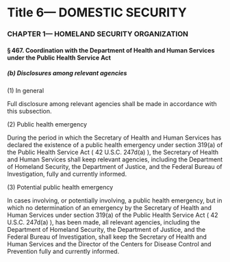 
# Title 6— DOMESTIC SECURITY
### CHAPTER 1— HOMELAND SECURITY ORGANIZATION
#### § 467. Coordination with the Department of Health and Human Services under the Public Health Service Act
##### (b) Disclosures among relevant agencies

(1) In general

Full disclosure among relevant agencies shall be made in accordance with this subsection.

(2) Public health emergency

During the period in which the Secretary of Health and Human Services has declared the existence of a public health emergency under section 319(a) of the Public Health Service Act ( 42 U.S.C. 247d(a) ), the Secretary of Health and Human Services shall keep relevant agencies, including the Department of Homeland Security, the Department of Justice, and the Federal Bureau of Investigation, fully and currently informed.

(3) Potential public health emergency

In cases involving, or potentially involving, a public health emergency, but in which no determination of an emergency by the Secretary of Health and Human Services under section 319(a) of the Public Health Service Act ( 42 U.S.C. 247d(a) ), has been made, all relevant agencies, including the Department of Homeland Security, the Department of Justice, and the Federal Bureau of Investigation, shall keep the Secretary of Health and Human Services and the Director of the Centers for Disease Control and Prevention fully and currently informed.
